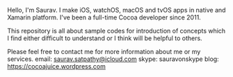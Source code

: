 Hello, I'm Saurav. I make iOS, watchOS, macOS and tvOS apps in native and Xamarin platform. I've been a full-time Cocoa developer since 2011. 

This repository is all about sample codes for introduction of concepts which I find either difficult to understand or I think will be helpful to others.


Please feel free to contact me for more information about me or my services.
email: saurav.satpathy@icloud.com
skype: sauravonskype
blog: https://cocoajuice.wordpress.com
